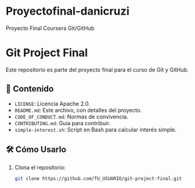 # Proyectofinal-danicruzi
Proyecto Final Coursera Git/GitHub
# Git Project Final  

Este repositorio es parte del proyecto final para el curso de Git y GitHub.  

## 📂 Contenido  
- `LICENSE`: Licencia Apache 2.0.  
- `README.md`: Este archivo, con detalles del proyecto.  
- `CODE_OF_CONDUCT.md`: Normas de convivencia.  
- `CONTRIBUTING.md`: Guía para contribuir.  
- `simple-interest.sh`: Script en Bash para calcular interés simple.  

## 🛠️ Cómo Usarlo  
1. Clona el repositorio:  
   ```bash
   git clone https://github.com/TU_USUARIO/git-project-final.git
